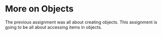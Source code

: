 # More on Objects
The previous assignment was all about creating objects. This assignment is going to be all about accessing items in objects.